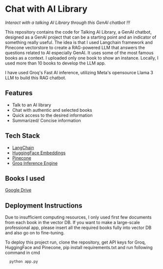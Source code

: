 
# Chat with AI Library

_Interact with a talking AI Library through this GenAI chatbot !!!_

This repository contains the code for Talking AI Library, a GenAI chatbot, designed as a GenAI project that can be a starting point and an indicator of something really useful.
The idea is that I used Langchain framework and Pinecone vectorstore to create a RAG-powered LLM that answers the questions related to AI especially GenAI. It uses some of the most famous books as a context. I uploaded only one book to show an instance. Locally, I used more than 10 books to develop the LLM app.

I have used Groq's Fast AI inference, utilizing Meta's opensource Llama 3 LLM to build this RAG chatbot.


## Features

- Talk to an AI library
- Chat with authentic and selected books 
- Quick access to the desired information
- Summarized/ Concise information


## Tech Stack

- [LangChain](https://www.langchain.com/)
- [HuggingFace Embeddings](https://ollama.com/)
- [Pinecone](https://www.pinecone.io/)
- [Groq Inference Engine](https://wow.groq.com/why-groq/)


## Books I used
[Google Drive](https://drive.google.com/drive/folders/16t0mG5ZOtTdmPY-Mn9WrmO5IAfCpv64N?usp=sharing)


## Deployment Instructions


Due to insufficient computing resources, I only used first few documents from each book in the vector DB. If you want to make a large-scale professional app, please insert all the required books fully into vector DB and also go on to fine-tuning.

To deploy this project run, clone the repository, get API keys for Groq, HuggingFace and Pinecone, pip install requirements.txt and run following command in cmd

```bash
  python app.py
```

